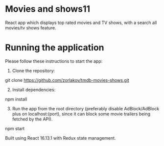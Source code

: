 # Movies and shows11

React app which displays top rated movies and TV shows, with a search all movies/tv shows feature.

# Running the application

Please follow these instructions to start the app:

1. Clone the repository:

git clone https://github.com/zorlakov/tmdb-movies-shows.git

2. Install dependencies:

npm install

3. Run the app from the root directory (preferably disable AdBlock/AdBlock plus on localhost:(port), since it can block some movie trailers being fetched by the API).

npm start


Built using React 16.13.1 with Redux state management.
